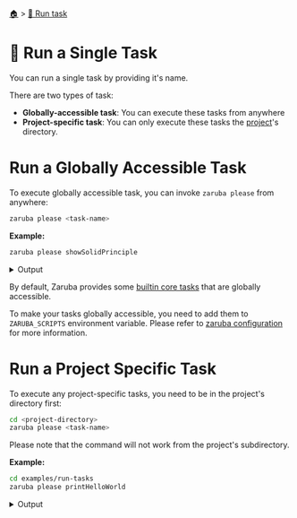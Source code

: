 <!--startTocHeader-->
[🏠](../README.md) > [🏃 Run task](README.md)
# 🍺 Run a Single Task
<!--endTocHeader-->

You can run a single task by providing it's name.

There are two types of task:

* __Globally-accessible task__: You can execute these tasks from anywhere
* __Project-specific task__: You can only execute these tasks the [project](../core-concepts/project/README.md)'s directory.

# Run a Globally Accessible Task

To execute globally accessible task, you can invoke `zaruba please` from anywhere:

```bash
zaruba please <task-name>
```

__Example:__

<!--startCode-->
```bash
zaruba please showSolidPrinciple
```
 
<details>
<summary>Output</summary>
 
```````
💀 🔎 Job Starting...
         Elapsed Time: 1.252µs
         Current Time: 11:15:54
💀 🏁 Running 🦉 showSolidPrinciple runner (Attempt 1 of 3) on /home/gofrendi/zaruba/docs
💀    🚀 🦉 showSolidPrinciple    S  Single Responsibility Principle 
💀    🚀 🦉 showSolidPrinciple    O  Open/Closed Principle 
💀    🚀 🦉 showSolidPrinciple    L  Liskov's Substitution Principle 
💀    🚀 🦉 showSolidPrinciple    I  Interface Segregation Principle 
💀    🚀 🦉 showSolidPrinciple    D  Dependency Inversion Principle 
💀 🎉 Successfully running 🦉 showSolidPrinciple runner (Attempt 1 of 3)
💀 🔎 Job Running...
         Elapsed Time: 6.041742ms
         Current Time: 11:15:54
💀 🎉 🎉🎉🎉🎉🎉🎉🎉🎉🎉🎉🎉
💀 🎉 Job Complete!!! 🎉🎉🎉
💀 🔥 Terminating
💀 🔎 Job Ended...
         Elapsed Time: 309.809428ms
         Current Time: 11:15:55
zaruba please showSolidPrinciple
```````
</details>
<!--endCode-->

 By default, Zaruba provides some [builtin core tasks](../core-tasks/README.md) that are globally accessible.
 
 To make your tasks globally accessible, you need to add them to `ZARUBA_SCRIPTS` environment variable. Please refer to [zaruba configuration](../configuration.md) for more information.

# Run a Project Specific Task

To execute any project-specific tasks, you need to be in the project's directory first:

```bash
cd <project-directory>
zaruba please <task-name>
```

Please note that the command will not work from the project's subdirectory.

__Example:__

<!--startCode-->
```bash
cd examples/run-tasks
zaruba please printHelloWorld
```
 
<details>
<summary>Output</summary>
 
```````
💀 🔎 Job Starting...
         Elapsed Time: 2.637µs
         Current Time: 11:15:55
💀 🏁 Running 🍎 printHelloWorld runner (Attempt 1 of 3) on /home/gofrendi/zaruba/docs/examples/run-tasks
💀    🚀 🍎 printHelloWorld      hello world
💀 🎉 Successfully running 🍎 printHelloWorld runner (Attempt 1 of 3)
💀 🔎 Job Running...
         Elapsed Time: 2.180277ms
         Current Time: 11:15:55
💀 🎉 🎉🎉🎉🎉🎉🎉🎉🎉🎉🎉🎉
💀 🎉 Job Complete!!! 🎉🎉🎉
💀 🔥 Terminating
💀 🔎 Job Ended...
         Elapsed Time: 406.080504ms
         Current Time: 11:15:55
zaruba please printHelloWorld
```````
</details>
<!--endCode-->


<!--startTocSubTopic-->
<!--endTocSubTopic-->